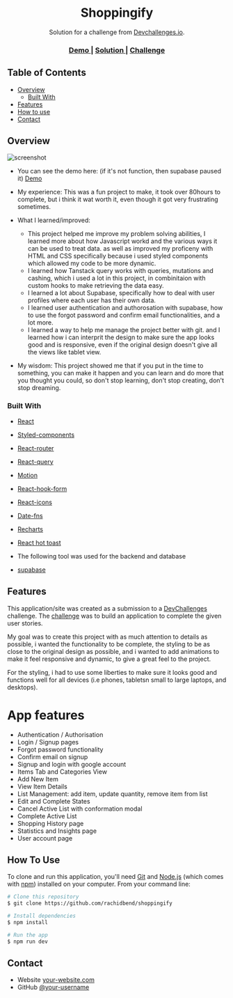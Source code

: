 <!-- Please update value in the {}  -->

<h1 align="center">Shoppingify</h1>

<div align="center">
   Solution for a challenge from  <a href="http://devchallenges.io" target="_blank">Devchallenges.io</a>.
</div>

<div align="center">
  <h3>
    <a href="https://{your-demo-link.your-domain}">
      Demo
    </a>
    <span> | </span>
    <a href="https://{your-url-to-the-solution}">
      Solution
    </a>
    <span> | </span>
    <a href="https://devchallenges.io/challenges/mGd5VpbO4JnzU6I9l96x">
      Challenge
    </a>
  </h3>
</div>

<!-- TABLE OF CONTENTS -->

## Table of Contents

- [Overview](#overview)
  - [Built With](#built-with)
- [Features](#features)
- [How to use](#how-to-use)
- [Contact](#contact)

<!-- OVERVIEW -->

## Overview

![screenshot](https://noghsukxfznxlmhenbko.supabase.co/storage/v1/object/public/defaults/Screenshot%202024-02-10%20170233.png)

- You can see the demo here:
  (if it's not function, then supabase paused it)
  [Demo](https://shoppingify-bay.vercel.app/)

- My experience:
  This was a fun project to make, it took over 80hours to complete, but i think it wat worth it, even though it got very frustrating sometimes.

- What I learned/improved:

  - This project helped me improve my problem solving abilities, I learned more about how Javascript workd and the various ways it can be used to treat data. as well as improved my proficeny with HTML and CSS specifically because i used styled components which allowed my code to be more dynamic.
  - I learned how Tanstack query works with queries, mutations and cashing, which i used a lot in this project, in combinitaion with custom hooks to make retrieving the data easy.
  - I learned a lot about Supabase, specifically how to deal with user profiles where each user has their own data.
  - I learned user authentication and authorosation with supabase, how to use the forgot password and confirm email functionalities, and a lot more.
  - I learned a way to help me manage the project better with git.
    and I learned how i can interprit the design to make sure the app looks good and is responsive, even if the original design doesn't give all the views like tablet view.

- My wisdom:
  This project showed me that if you put in the time to something, you can make it happen and you can learn and do more that you thought you could, so don't stop learning, don't stop creating, don't stop dreaming.

### Built With

<!-- This section should list any major frameworks that you built your project using. Here are a few examples.-->

- [React](https://reactjs.org/)
- [Styled-components](https://styled-components.com/)
- [React-router](https://reactrouter.com/en/main)
- [React-query](https://tanstack.com/query/latest)
- [Motion](https://www.framer.com/motion/)
- [React-hook-form](https://react-hook-form.com/)
- [React-icons](https://react-icons.github.io/react-icons/)
- [Date-fns](https://date-fns.org/)
- [Recharts](https://recharts.org/en-US)
- [React hot toast](https://react-hot-toast.com/)

- The following tool was used for the backend and database

- [supabase](https://supabase.com/)

## Features

<!-- List the features of your application or follow the template. Don't share the figma file here :) -->

This application/site was created as a submission to a [DevChallenges](https://devchallenges.io/challenges) challenge. The [challenge](https://devchallenges.io/challenges/mGd5VpbO4JnzU6I9l96x) was to build an application to complete the given user stories.

My goal was to create this project with as much attention to details as possible, i wanted the functionality to be complete, the styling to be as close to the original design as possible, and i wanted to add animations to make it feel responsive and dynamic, to give a great feel to the project.

For the styling, i had to use some liberties to make sure it looks good and functions well for all devices (i.e phones, tabletsn small to large laptops, and desktops).

# App features

- Authentication / Authorisation
- Login / Signup pages
- Forgot password functionality
- Confirm email on signup
- Signup and login with google account
- Items Tab and Categories View
- Add New Item
- View Item Details
- List Management: add item, update quantity, remove item from list
- Edit and Complete States
- Cancel Active List with conformation modal
- Complete Active List
- Shopping History page
- Statistics and Insights page
- User account page

## How To Use

<!-- Example: -->

To clone and run this application, you'll need [Git](https://git-scm.com) and [Node.js](https://nodejs.org/en/download/) (which comes with [npm](http://npmjs.com)) installed on your computer. From your command line:

```bash
# Clone this repository
$ git clone https://github.com/rachidbend/shoppingify

# Install dependencies
$ npm install

# Run the app
$ npm run dev
```

## Contact

- Website [your-website.com](https://rachidbendaghor.vercel.app/)
- GitHub [@your-username](https://{github.com/rachidbend})
